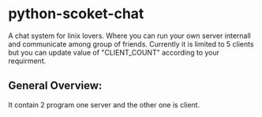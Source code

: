 # python-scoket-chat
A chat system for linix lovers. Where you can run your own server internall and communicate among group of friends. Currently it is limited to 5 clients but you can update value of "CLIENT_COUNT" according to your requirment. 


## General Overview:
It contain 2 program one server and the other one is client. 